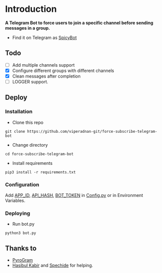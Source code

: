 # Introduction
**A Telegram Bot to force users to join a specific channel before sending messages in a group.**
- Find it on Telegram as [SpicyBot](https://t.me/SpicyPromoter_bot)

## Todo
- [ ] Add multiple channels support
- [X] Configure different groups with different channels
- [X] Clean messages after completion
- [ ] LOGGER support.

## Deploy

### Installation
- Clone this repo
```
git clone https://github.com/viperadnan-git/force-subscribe-telegram-bot
```
- Change directory
```
cd force-subscribe-telegram-bot
```
- Install requirements
```
pip3 install -r requirements.txt
```

### Configuration
Add [APP_ID](https://my.telegram.org/apps), [API_HASH](https://my.telegram.org/apps), [BOT_TOKEN](https://t.me/botfather) in [Config.py](Config.py) or in Environment Variables.

### Deploying
- Run bot.py
```
python3 bot.py
```

## Thanks to
- [PyroGram](https://PyroGram.org)
- [Hasibul Kabir](https://GitHub.com/hasibulkabir) and [Spechide](https://GitHub.com/spechide) for helping.
